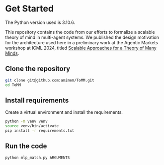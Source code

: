# Get Started

The Python version used is 3.10.6.

This repository contains the code from our efforts to formalize a scalable theory of mind in multi-agent systems. We published the design motivation for the architecture used here in a preliminary work at the Agentic Markets workshop at ICML 2024, titled [Scalable Approaches for a Theory of Many Minds](https://openreview.net/forum?id=P0oG5gDh6T).

## Clone the repository

```bash
git clone git@github.com:amimem/ToMM.git
cd ToMM
```

## Install requirements

Create a virtual environment and install the requirements.

```bash
python -m venv venv
source venv/bin/activate
pip install -r requirements.txt
```

## Run the code

```bash
python mlp_match.py ARGUMENTS
```
